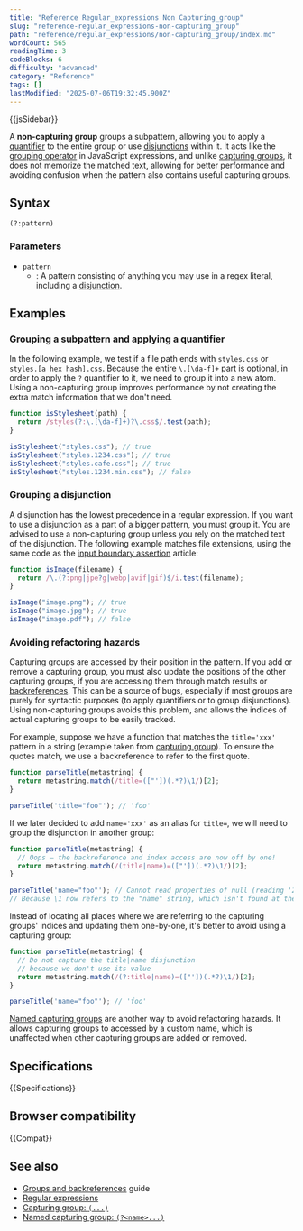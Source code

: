 ```yaml
---
title: "Reference Regular_expressions Non Capturing_group"
slug: "reference-regular_expressions-non-capturing_group"
path: "reference/regular_expressions/non-capturing_group/index.md"
wordCount: 565
readingTime: 3
codeBlocks: 6
difficulty: "advanced"
category: "Reference"
tags: []
lastModified: "2025-07-06T19:32:45.900Z"
---
```



{{jsSidebar}}

A **non-capturing group** groups a subpattern, allowing you to apply a [quantifier](/en-US/docs/Web/JavaScript/Reference/Regular_expressions/Quantifier) to the entire group or use [disjunctions](/en-US/docs/Web/JavaScript/Reference/Regular_expressions/Disjunction) within it. It acts like the [grouping operator](/en-US/docs/Web/JavaScript/Reference/Operators/Grouping) in JavaScript expressions, and unlike [capturing groups](/en-US/docs/Web/JavaScript/Reference/Regular_expressions/Capturing_group), it does not memorize the matched text, allowing for better performance and avoiding confusion when the pattern also contains useful capturing groups.

## Syntax

```regex
(?:pattern)
```

### Parameters

- `pattern`
  - : A pattern consisting of anything you may use in a regex literal, including a [disjunction](/en-US/docs/Web/JavaScript/Reference/Regular_expressions/Disjunction).

## Examples

### Grouping a subpattern and applying a quantifier

In the following example, we test if a file path ends with `styles.css` or `styles.[a hex hash].css`. Because the entire `\.[\da-f]+` part is optional, in order to apply the `?` quantifier to it, we need to group it into a new atom. Using a non-capturing group improves performance by not creating the extra match information that we don't need.

```js
function isStylesheet(path) {
  return /styles(?:\.[\da-f]+)?\.css$/.test(path);
}

isStylesheet("styles.css"); // true
isStylesheet("styles.1234.css"); // true
isStylesheet("styles.cafe.css"); // true
isStylesheet("styles.1234.min.css"); // false
```

### Grouping a disjunction

A disjunction has the lowest precedence in a regular expression. If you want to use a disjunction as a part of a bigger pattern, you must group it. You are advised to use a non-capturing group unless you rely on the matched text of the disjunction. The following example matches file extensions, using the same code as the [input boundary assertion](/en-US/docs/Web/JavaScript/Reference/Regular_expressions/Input_boundary_assertion#matching_file_extensions) article:

```js
function isImage(filename) {
  return /\.(?:png|jpe?g|webp|avif|gif)$/i.test(filename);
}

isImage("image.png"); // true
isImage("image.jpg"); // true
isImage("image.pdf"); // false
```

### Avoiding refactoring hazards

Capturing groups are accessed by their position in the pattern. If you add or remove a capturing group, you must also update the positions of the other capturing groups, if you are accessing them through match results or [backreferences](/en-US/docs/Web/JavaScript/Reference/Regular_expressions/Backreference). This can be a source of bugs, especially if most groups are purely for syntactic purposes (to apply quantifiers or to group disjunctions). Using non-capturing groups avoids this problem, and allows the indices of actual capturing groups to be easily tracked.

For example, suppose we have a function that matches the `title='xxx'` pattern in a string (example taken from [capturing group](/en-US/docs/Web/JavaScript/Reference/Regular_expressions/Capturing_group#pairing_quotes)). To ensure the quotes match, we use a backreference to refer to the first quote.

```js
function parseTitle(metastring) {
  return metastring.match(/title=(["'])(.*?)\1/)[2];
}

parseTitle('title="foo"'); // 'foo'
```

If we later decided to add `name='xxx'` as an alias for `title=`, we will need to group the disjunction in another group:

```js example-bad
function parseTitle(metastring) {
  // Oops — the backreference and index access are now off by one!
  return metastring.match(/(title|name)=(["'])(.*?)\1/)[2];
}

parseTitle('name="foo"'); // Cannot read properties of null (reading '2')
// Because \1 now refers to the "name" string, which isn't found at the end.
```

Instead of locating all places where we are referring to the capturing groups' indices and updating them one-by-one, it's better to avoid using a capturing group:

```js example-good
function parseTitle(metastring) {
  // Do not capture the title|name disjunction
  // because we don't use its value
  return metastring.match(/(?:title|name)=(["'])(.*?)\1/)[2];
}

parseTitle('name="foo"'); // 'foo'
```

[Named capturing groups](/en-US/docs/Web/JavaScript/Reference/Regular_expressions/Named_capturing_group) are another way to avoid refactoring hazards. It allows capturing groups to accessed by a custom name, which is unaffected when other capturing groups are added or removed.

## Specifications

{{Specifications}}

## Browser compatibility

{{Compat}}

## See also

- [Groups and backreferences](/en-US/docs/Web/JavaScript/Guide/Regular_expressions/Groups_and_backreferences) guide
- [Regular expressions](/en-US/docs/Web/JavaScript/Reference/Regular_expressions)
- [Capturing group: `(...)`](/en-US/docs/Web/JavaScript/Reference/Regular_expressions/Capturing_group)
- [Named capturing group: `(?<name>...)`](/en-US/docs/Web/JavaScript/Reference/Regular_expressions/Named_capturing_group)
